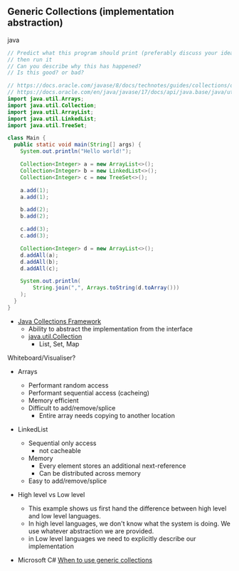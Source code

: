 Generic Collections (implementation abstraction)
-------------------

java
```java
// Predict what this program should print (preferably discuss your idea with another person)
// then run it
// Can you describe why this has happened?
// Is this good? or bad?

// https://docs.oracle.com/javase/8/docs/technotes/guides/collections/overview.html
// https://docs.oracle.com/en/java/javase/17/docs/api/java.base/java/util/Collection.html
import java.util.Arrays;
import java.util.Collection;
import java.util.ArrayList;
import java.util.LinkedList;
import java.util.TreeSet;

class Main {
  public static void main(String[] args) {
    System.out.println("Hello world!");

    Collection<Integer> a = new ArrayList<>();
    Collection<Integer> b = new LinkedList<>();
    Collection<Integer> c = new TreeSet<>();

    a.add(1);
    a.add(1);

    b.add(2);
    b.add(2);

    c.add(3);
    c.add(3);

    Collection<Integer> d = new ArrayList<>();
    d.addAll(a);
    d.addAll(b);
    d.addAll(c);

    System.out.println(
        String.join(",", Arrays.toString(d.toArray()))
    );
  }
}
```

* [Java Collections Framework](https://docs.oracle.com/javase/8/docs/technotes/guides/collections/overview.html)
    * Ability to abstract the implementation from the interface
    * [java.util.Collection](https://docs.oracle.com/en/java/javase/17/docs/api/java.base/java/util/Collection.html)
        * List, Set, Map

Whiteboard/Visualiser?

* Arrays
    * Performant random access
    * Performant sequential access (cacheing)
    * Memory efficient
    * Difficult to add/remove/splice
        * Entire array needs copying to another location
* LinkedList
    * Sequential only access
        * not cacheable
    * Memory
        * Every element stores an additional next-reference
        * Can be distributed across memory 
    * Easy to add/remove/splice

* High level vs Low level
    * This example shows us first hand the difference between high level and low level languages.
    * In high level languages, we don't know what the system is doing. We use whatever abstraction we are provided.
    * in Low level languages we need to explicitly describe our implementation

* Microsoft C# [When to use generic collections](https://learn.microsoft.com/en-us/dotnet/standard/collections/when-to-use-generic-collections)